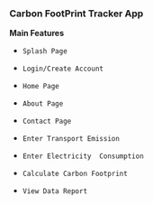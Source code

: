 ### Carbon FootPrint Tracker App
  **Main Features​**

-     Splash Page

-     Login/Create Account ​ ​

-     Home Page

-     About Page

-     Contact Page

-     Enter Transport Emission

-     Enter Electricity  Consumption

-     Calculate Carbon Footprint ​

-     View Data Report
